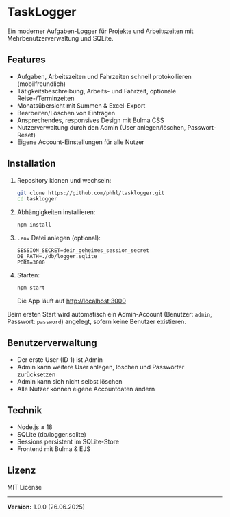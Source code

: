 # TaskLogger

Ein moderner Aufgaben-Logger für Projekte und Arbeitszeiten mit Mehrbenutzerverwaltung und SQLite.

## Features

- Aufgaben, Arbeitszeiten und Fahrzeiten schnell protokollieren (mobilfreundlich)
- Tätigkeitsbeschreibung, Arbeits- und Fahrzeit, optionale Reise-/Terminzeiten
- Monatsübersicht mit Summen & Excel-Export
- Bearbeiten/Löschen von Einträgen
- Ansprechendes, responsives Design mit Bulma CSS
- Nutzerverwaltung durch den Admin (User anlegen/löschen, Passwort-Reset)
- Eigene Account-Einstellungen für alle Nutzer

## Installation

1. Repository klonen und wechseln:

   ```bash
   git clone https://github.com/phhl/tasklogger.git
   cd tasklogger
   ```

2. Abhängigkeiten installieren:

   ```bash
   npm install
   ```

3. `.env` Datei anlegen (optional):

   ```env
   SESSION_SECRET=dein_geheimes_session_secret
   DB_PATH=./db/logger.sqlite
   PORT=3000
   ```

4. Starten:

   ```bash
   npm start
   ```

   Die App läuft auf [http://localhost:3000](http://localhost:3000)

Beim ersten Start wird automatisch ein Admin-Account (Benutzer: `admin`, Passwort: `password`) angelegt, sofern keine Benutzer existieren.

## Benutzerverwaltung

- Der erste User (ID 1) ist Admin
- Admin kann weitere User anlegen, löschen und Passwörter zurücksetzen
- Admin kann sich nicht selbst löschen
- Alle Nutzer können eigene Accountdaten ändern

## Technik

- Node.js ≥ 18
- SQLite (db/logger.sqlite)
- Sessions persistent im SQLite-Store
- Frontend mit Bulma & EJS

## Lizenz

MIT License

---

**Version:** 1.0.0 (26.06.2025)
